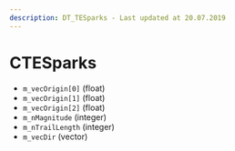 ```yaml
---
description: DT_TESparks - Last updated at 20.07.2019
---
```


# CTESparks


* `m_vecOrigin[0]` (float)
* `m_vecOrigin[1]` (float)
* `m_vecOrigin[2]` (float)
* `m_nMagnitude` (integer)
* `m_nTrailLength` (integer)
* `m_vecDir` (vector)